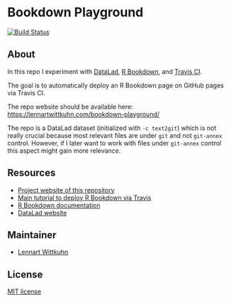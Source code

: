 # Bookdown Playground

[![Build Status](https://travis-ci.com/lnnrtwttkhn/bookdown-playground.svg?branch=master)](https://travis-ci.com/lnnrtwttkhn/bookdown-playground)

## About

In this repo I experiment with [DataLad](https://www.datalad.org/), [R Bookdown](https://bookdown.org/yihui/bookdown/), and [Travis CI](https://travis-ci.com/).

The goal is to automatically deploy an R Bookdown page on GitHub pages via Travis CI.

The repo website should be available here: https://lennartwittkuhn.com/bookdown-playground/

The repo is a DataLad dataset (initialized with `-c text2git`) which is not really crucial because most relevant files are under `git` and not `git-annex` control.
However, if I later want to work with files under `git-annex` control this aspect might gain more relevance.

## Resources

- [Project website of this repository](https://lennartwittkuhn.com/bookdown-playground/)
- [Main tutorial to deploy R Bookdown via Travis](https://bookdown.org/yihui/bookdown/github.html)
- [R Bookdown documentation](https://bookdown.org/yihui/bookdown/)
- [DataLad website](https://www.datalad.org/)

## Maintainer

- [Lennart Wittkuhn](mailto:wittkuhn@mpib-berlin.mpg.de)

## License

[MIT license](LICENSE)